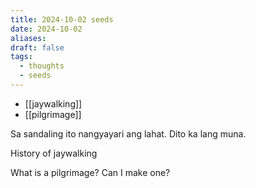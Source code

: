 ```yaml
---
title: 2024-10-02 seeds
date: 2024-10-02
aliases: 
draft: false
tags:
  - thoughts
  - seeds
---
```

- [[jaywalking]]
- [[pilgrimage]]

Sa sandaling ito nangyayari ang lahat. Dito ka lang muna.

History of jaywalking

What is a pilgrimage? Can I make one?